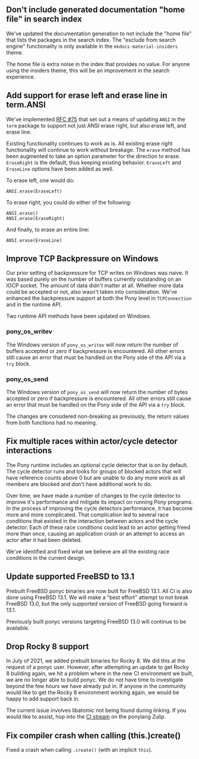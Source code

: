 ## Don't include generated documentation "home file" in search index

We've updated the documentation generation to not include the "home file" that lists the packages in the search index. The "exclude from search engine" functionality is only available in the `mkdocs-material-insiders` theme.

The home file is extra noise in the index that provides no value. For anyone using the insiders theme, this will be an improvement in the search experience.

## Add support for erase left and erase line in term.ANSI

We've implemented [RFC #75](https://github.com/ponylang/rfcs/blob/main/text/0075-ansi-erase.md) that set out a means of updating `ANSI` in the `term` package to support not just ANSI erase right, but also erase left, and erase line.

Existing functionality continues to work as is. All existing erase right functionality will continue to work without breakage. The `erase` method has been augmented to take an option parameter for the direction to erase. `EraseRight` is the default, thus keeping existing behavior. `EraseLeft` and `EraseLine` options have been added as well.

To erase left, one would do:

```pony
ANSI.erase(EraseLeft)
```

To erase right, you could do either of the following:

```pony
ANSI.erase()
ANSI.erase(EraseRight)
```

And finally, to erase an entire line:

```pony
ANSI.erase(EraseLine)
```

## Improve TCP Backpressure on Windows

Our prior setting of backpressure for TCP writes on Windows was naive. It was  based purely on the number of buffers currently outstanding on an IOCP socket. The amount of data didn't matter at all. Whether more data could be accepted or not, also wasn't taken into consideration. We've enhanced the backpressure support at both the Pony level in `TCPConnection` and in the runtime API.

Two runtime API methods have been updated on Windows.

### pony_os_writev

The Windows version of `pony_os_writev` will now return the number of buffers accepted or zero if backpressure is encountered. All other errors still cause an error that must be handled on the Pony side of the API via a `try` block.

### pony_os_send

The Windows version of `pony_os_send` will now return the number of bytes accepted or zero if backpressure is encountered. All other errors still cause an error that must be handled on the Pony side of the API via a `try` block.

The changes are considered non-breaking as previously, the return values from both functions had no meaning.

## Fix multiple races within actor/cycle detector interactions

The Pony runtime includes an optional cycle detector that is on by default. The cycle detector runs and looks for groups of blocked actors that will have reference counts above 0 but are unable to do any more work as all members are blocked and don't have additional work to do.

Over time, we have made a number of changes to the cycle detector to improve it's performance and mitigate its impact on running Pony programs. In the process of improving the cycle detectors performance, it has become more and more complicated. That complication led to several race conditions that existed in the interaction between actors and the cycle detector. Each of these race conditions could lead to an actor getting freed more than once, causing an application crash or an attempt to access an actor after it had been deleted.

We've identified and fixed what we believe are all the existing race conditions in the current design.

## Update supported FreeBSD to 13.1

Prebuilt FreeBSD ponyc binaries are now built for FreeBSD 13.1. All CI is also done using FreeBSD 13.1. We will make a "best effort" attempt to not break FreeBSD 13.0, but the only supported version of FreeBSD going forward is 13.1.

Previously built ponyc versions targeting FreeBSD 13.0 will continue to be available.

## Drop Rocky 8 support

In July of 2021, we added prebuilt binaries for Rocky 8. We did this at the request of a ponyc user. However, after attempting an update to get Rocky 8 building again, we hit a problem where in the new CI environment we built, we are no longer able to build ponyc. We do not have time to investigate beyond the few hours we have already put in. If anyone in the community would like to get the Rocky 8 environment working again, we would be happy to add support back in.

The current issue involves libatomic not being found during linking. If you would like to assist, hop into the [CI stream](https://ponylang.zulipchat.com/#narrow/stream/190359-ci) on the ponylang Zulip.

## Fix compiler crash when calling (this.)create()

Fixed a crash when calling `.create()` (with an implicit `this`).

